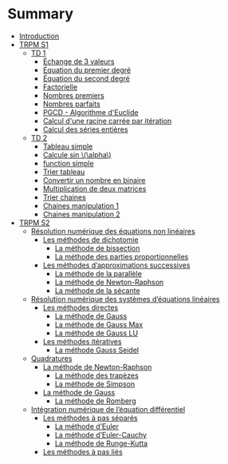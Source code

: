 # Summary

- [Introduction](./README.md)
- [TRPM S1](./trpm-s1/README.md)
    - [TD 1](./trpm-s1/TD1.md)
        - [Échange de 3 valeurs](./trpm-s1/TD1-ex-1.md)
        - [Équation du premier degré](./trpm-s1/TD1-ex-2.md)
        - [Équation du second degré](./trpm-s1/TD1-ex-3.md)
        - [Factorielle](./trpm-s1/TD1-ex-4.md)
        - [Nombres premiers](./trpm-s1/TD1-ex-5.md)
        - [Nombres parfaits](./trpm-s1/TD1-ex-6.md)
        - [PGCD - Algorithme d'Euclide](./trpm-s1/TD1-ex-7.md)
        - [Calcul d'une racine carrée par itération](./trpm-s1/TD1-ex-8.md)
        - [Calcul des séries entières](./trpm-s1/TD1-ex-9.md)
    - [TD 2](./trpm-s1/TD2.md)
        - [Tableau simple](./trpm-s1/TD2-ex-1.md)
        - [Calcule sin \\(\alpha\\)](./trpm-s1/TD2-ex-2.md)
        - [function simple](./trpm-s1/TD2-ex-3.md)
        - [Trier tableau](./trpm-s1/TD2-ex-4.md)
        - [Convertir un nombre en binaire](./trpm-s1/TD2-ex-5.md)
        - [Multiplication de deux matrices](./trpm-s1/TD2-ex-6.md)
        - [Trier chaines](./trpm-s1/TD2-ex-7.md)
        - [Chaines manipulation 1](./trpm-s1/TD2-ex-8.md)
        - [Chaines manipulation 2](./trpm-s1/TD2-ex-9.md)
- [TRPM S2](trpm-s2/README.md)
    - [Résolution numérique des équations non linéaires]()
        - [Les méthodes de dichotomie]()
            - [La méthode de bissection](./trpm-s2/bissection.md)
            - [La méthode des parties proportionnelles](./trpm-s2/parties-proportionnelle.md)
        - [Les méthodes d’approximations successives]()
            - [La méthode de la parallèle](./trpm-s2/parallele.md)
            - [La méthode de Newton-Raphson](./trpm-s2/newton-raphson.md)
            - [La méthode de la sécante](./trpm-s2/secante.md)
    - [Résolution numérique des systèmes d’équations linéaires]()
        - [Les méthodes directes]()
            - [La méthode de Gauss](./trpm-s2/gauss.md)
            - [La méthode de Gauss Max](./trpm-s2/mauss-max.md)
            - [La méthode de Gauss LU](./trpm-s2/gauss-lu.md)
        - [Les méthodes itératives]()
            - [La méthode Gauss Seidel](./trpm-s2/seidel.md)
    - [Quadratures]()
        - [La méthode de Newton-Raphson]()
            - [La méthode des trapèzes](./trpm-s2/trapeze.md)
            - [La méthode de Simpson](./trpm-s2/simpson.md)
        - [La méthode de Gauss]()
            - [La méthode de Romberg ](./trpm-s2/romberg.md)
    - [Intégration numérique de l’équation différentiel]()
        - [Les méthodes à pas séparés]()
            - [La méthode d’Euler](./trpm-s2/euler.md)
            - [La méthode d’Euler-Cauchy](./trpm-s2/euler-cauchy.md)
            - [La méthode de Runge-Kutta](./trpm-s2/runge-kutta.md)
        - [Les méthodes à pas liés]()
